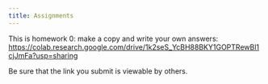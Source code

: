 ```yaml
---
title: Assignments
---
```


This is homework 0: make a copy and write your own answers:
https://colab.research.google.com/drive/1k2seS_YcBH88BKY1GOPTRewBl1cjJmFa?usp=sharing

Be sure that the link you submit is viewable by others.
